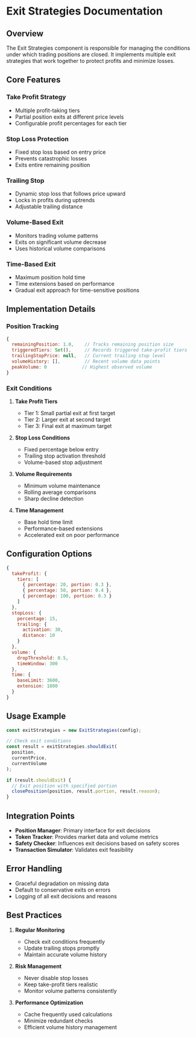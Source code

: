 # Exit Strategies Documentation

## Overview

The Exit Strategies component is responsible for managing the conditions under which trading positions are closed. It implements multiple exit strategies that work together to protect profits and minimize losses.

## Core Features

### Take Profit Strategy
- Multiple profit-taking tiers
- Partial position exits at different price levels
- Configurable profit percentages for each tier

### Stop Loss Protection
- Fixed stop loss based on entry price
- Prevents catastrophic losses
- Exits entire remaining position

### Trailing Stop
- Dynamic stop loss that follows price upward
- Locks in profits during uptrends
- Adjustable trailing distance

### Volume-Based Exit
- Monitors trading volume patterns
- Exits on significant volume decrease
- Uses historical volume comparisons

### Time-Based Exit
- Maximum position hold time
- Time extensions based on performance
- Gradual exit approach for time-sensitive positions

## Implementation Details

### Position Tracking
```javascript
{
  remainingPosition: 1.0,    // Tracks remaining position size
  triggeredTiers: Set(),     // Records triggered take-profit tiers
  trailingStopPrice: null,   // Current trailing stop level
  volumeHistory: [],         // Recent volume data points
  peakVolume: 0             // Highest observed volume
}
```

### Exit Conditions

1. **Take Profit Tiers**
   - Tier 1: Small partial exit at first target
   - Tier 2: Larger exit at second target
   - Tier 3: Final exit at maximum target

2. **Stop Loss Conditions**
   - Fixed percentage below entry
   - Trailing stop activation threshold
   - Volume-based stop adjustment

3. **Volume Requirements**
   - Minimum volume maintenance
   - Rolling average comparisons
   - Sharp decline detection

4. **Time Management**
   - Base hold time limit
   - Performance-based extensions
   - Accelerated exit on poor performance

## Configuration Options

```javascript
{
  takeProfit: {
    tiers: [
      { percentage: 20, portion: 0.3 },
      { percentage: 50, portion: 0.4 },
      { percentage: 100, portion: 0.3 }
    ]
  },
  stopLoss: {
    percentage: 15,
    trailing: {
      activation: 30,
      distance: 10
    }
  },
  volume: {
    dropThreshold: 0.5,
    timeWindow: 300
  },
  time: {
    baseLimit: 3600,
    extension: 1800
  }
}
```

## Usage Example

```javascript
const exitStrategies = new ExitStrategies(config);

// Check exit conditions
const result = exitStrategies.shouldExit(
  position,
  currentPrice,
  currentVolume
);

if (result.shouldExit) {
  // Exit position with specified portion
  closePosition(position, result.portion, result.reason);
}
```

## Integration Points

- **Position Manager**: Primary interface for exit decisions
- **Token Tracker**: Provides market data and volume metrics
- **Safety Checker**: Influences exit decisions based on safety scores
- **Transaction Simulator**: Validates exit feasibility

## Error Handling

- Graceful degradation on missing data
- Default to conservative exits on errors
- Logging of all exit decisions and reasons

## Best Practices

1. **Regular Monitoring**
   - Check exit conditions frequently
   - Update trailing stops promptly
   - Maintain accurate volume history

2. **Risk Management**
   - Never disable stop losses
   - Keep take-profit tiers realistic
   - Monitor volume patterns consistently

3. **Performance Optimization**
   - Cache frequently used calculations
   - Minimize redundant checks
   - Efficient volume history management
